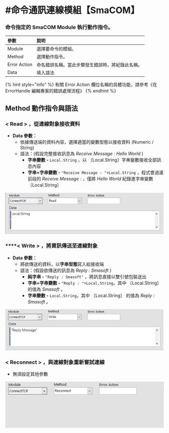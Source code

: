 # \#命令通訊連線模組【SmaCOM】

### 命令指定的 SmaCOM Module 執行動作指令。

| 參數 | 說明 |
| :--- | :--- |
| Module | 選擇要命令的模組。 |
| Method | 選擇動作指令。 |
| Error Action | 命名錯誤名稱。當此步驟發生錯誤時，將紀錄此名稱。 |
| Data | 填入語法 |

{% hint style="info" %}
有關 Error Action 欄位名稱的具體功能，請參考《在 ErrorHandle 編輯專案的錯誤處理流程》
{% endhint %}

## Method 動作指令與語法

### &lt; **Read** &gt; **，從連線對象接收資料**

* **Data 參數：**
  * 依據傳送端的資料內容，選擇適當的變數型態以接收資料 \(Numeric / String\)
  * 語法：\(假設完整接收訊息為 _Receive Message : Hello World_ \)
    * **字串變數 -** `Local.String` ，以 〔Local.String〕字串變數接收全部訊息內容
    * **字串+字串變數 -** `"Receive Message : "+Local.String` ，程式會過濾前段的 _Receive Message :_ ，僅將 _Hello World_ 紀錄進字串變數 〔Local.String〕

![SmaCOM - Read](../../../../../.gitbook/assets/smacom-read.PNG)

###  ****&lt; **Write** &gt; **，將資訊傳送至連線對象**

* **Data 參數：**
  * 將欲傳送的資料，以**字串型態**寫入給接收端
  * 語法：\(假設欲傳送的訊息為 _Reply : Smasoft_ \)
    * **純字串 -** `"Reply : Smasoft"` ，將訊息直接以雙引號包裝送出
    * **字串+字串變數 -** `"Reply : "+Local.String`，其中 〔Local.String〕 的值為 _Smasoft_ 。
    * **字串變數 -** `Local.String`，其中 〔Local.String〕 的值為 _Reply : Smasoft_ 。

![SmaCOM - Write](../../../../../.gitbook/assets/smacom-write.PNG)

### &lt; Reconnect &gt; **，與連線對象重新嘗試連線**

* 無須設定其他參數

![SmaCOM - Reconnect](../../../../../.gitbook/assets/smacom_reconnect.PNG)

